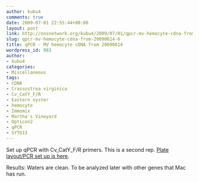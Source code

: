 ```yaml
---
author: kubu4
comments: true
date: 2009-07-01 22:55:44+00:00
layout: post
link: http://onsnetwork.org/kubu4/2009/07/01/qpcr-mv-hemocyte-cdna-from-20090614-6/
slug: qpcr-mv-hemocyte-cdna-from-20090614-6
title: qPCR - MV hemocyte cDNA from 20090614
wordpress_id: 983
author:
- kubu4
categories:
- Miscellaneous
tags:
- cDNA
- Crassostrea virginica
- Cv_CatY_F/R
- Eastern oyster
- hemocyte
- Immomix
- Martha's Vineyard
- Opticon2
- qPCR
- SYTO13
---
```


Set up qPCR with Cv_CatY_F/R primers. This is a second rep. [Plate layout/PCR set up is here](http://eagle.fish.washington.edu/Arabidopsis/Notebook%20Workup%20Files/20090701-03.jpg).

Results: Waters are clean. To be analyzed later with other genes that Mac has run.
